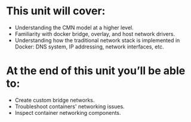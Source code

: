 # This unit will cover:
- Understanding the CMN model at a higher level.
- Familiarity with docker bridge, overlay, and host network drivers.
- Understanding how the traditional network stack is implemented in Docker: DNS system, IP addressing, network interfaces, etc.

# At the end of this unit you’ll be able to:
- Create custom bridge networks.
- Troubleshoot containers' networking issues.
- Inspect container networking components.
